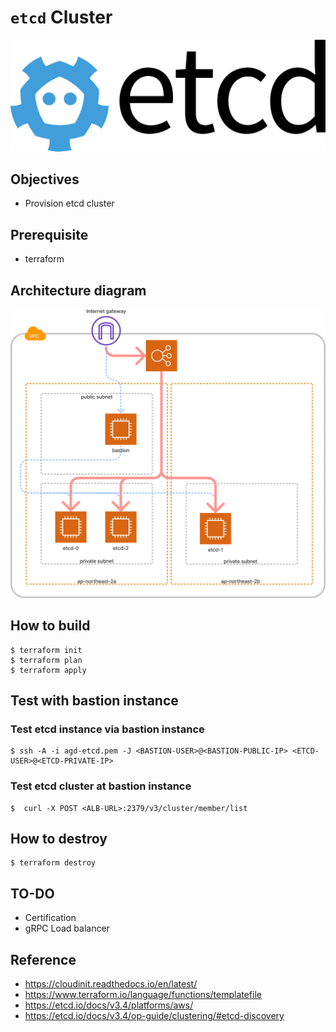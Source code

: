 # `etcd` Cluster

![logo](./static/etcd.svg)

## Objectives
- Provision etcd cluster

## Prerequisite
- terraform

## Architecture diagram
![diagram](./static/diagram.png)


## How to build
```shell
$ terraform init
$ terraform plan
$ terraform apply
```

## Test with bastion instance

### Test etcd instance via bastion instance
```shell
$ ssh -A -i agd-etcd.pem -J <BASTION-USER>@<BASTION-PUBLIC-IP> <ETCD-USER>@<ETCD-PRIVATE-IP>
```

### Test etcd cluster at bastion instance
```shell
$  curl -X POST <ALB-URL>:2379/v3/cluster/member/list
```


## How to destroy
```shell
$ terraform destroy
```

## TO-DO
- Certification
- gRPC Load balancer


## Reference
- https://cloudinit.readthedocs.io/en/latest/
- https://www.terraform.io/language/functions/templatefile
- https://etcd.io/docs/v3.4/platforms/aws/
- https://etcd.io/docs/v3.4/op-guide/clustering/#etcd-discovery
